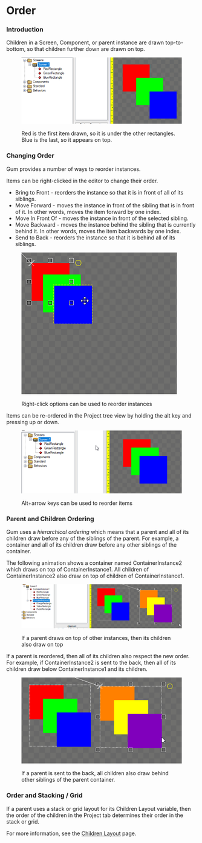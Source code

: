 # Order

### Introduction

Children in a Screen, Component, or parent instance are drawn top-to-bottom, so that children further down are drawn on top.&#x20;

<figure><img src="../../../.gitbook/assets/image (149).png" alt=""><figcaption><p>Red is the first item drawn, so it is under the other rectangles. Blue is the last, so it appears on top.</p></figcaption></figure>

### Changing Order

Gum provides a number of ways to reorder instances.&#x20;

Items can be right-clicked in the editor to change their order.

* Bring to Front - reorders the instance so that it is in front of all of its siblings.
* Move Forward - moves the instance in front of the sibling that is in front of it. In other words, moves the item forward by one index.
* Move In Front Of - moves the instance in front of the selected sibling.
* Move Backward - moves the instance behind the sibling that is currently behind it. In other words, moves the item backwards by one index.
* Send to Back - reorders the instance so that it is behind all of its siblings.

<figure><img src="../../../.gitbook/assets/01_05 35 51.gif" alt=""><figcaption><p>Right-click options can be used to reorder instances</p></figcaption></figure>

Items can be re-ordered in the Project tree view by holding the alt key and pressing up or down.

<figure><img src="../../../.gitbook/assets/01_05 39 57.gif" alt=""><figcaption><p>Alt+arrow keys can be used to reorder items</p></figcaption></figure>

### Parent and Children Ordering

Gum uses a _hierarchical ordering_ which means that a parent and all of its children draw before any of the siblings of the parent. For example, a container and all of its children draw before any other siblings of the container.

The following animation shows a container named ContainerInstance2 which draws on top of ContainerInstance1. All children of ContainerInstance2 also draw on top of children of ContainerInstance1.

<figure><img src="../../../.gitbook/assets/01_05 46 24.gif" alt=""><figcaption><p>If a parent draws on top of other instances, then its children also draw on top</p></figcaption></figure>

If a parent is reordered, then all of its children also respect the new order. For example, if ContainerInstance2 is sent to the back, then all of its children draw below ContainerInstance1 and its children.

<figure><img src="../../../.gitbook/assets/01_05 48 48.gif" alt=""><figcaption><p>If a parent is sent to the back, all children also draw behind other siblings of the parent container.</p></figcaption></figure>

### Order and Stacking / Grid

If a parent uses a stack or grid layout for its Children Layout variable, then the order of the children in the Project tab determines their order in the stack or grid.

For more information, see the [Children Layout](../container/children-layout.md) page.
